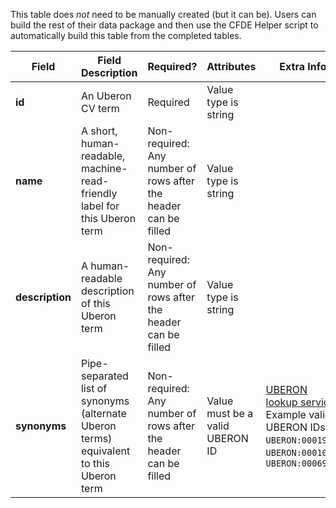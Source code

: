 This table does *not* need to be manually created (but it can be). Users can build the rest of their data package and then use the CFDE Helper script to automatically build this table from the completed tables. 

Field | Field Description | Required? |  Attributes | Extra Info 
------|-------------------|-----------|-------------|------------
**id** | An Uberon CV term | Required | Value type is string 
**name** | A short, human-readable, machine-read-friendly label for this Uberon term| Non-required: Any number of rows after the header can be filled | Value type is string
**description** | A human-readable description of this Uberon term |  Non-required: Any number of rows after the header can be filled | Value type is string
**synonyms** | Pipe-separated list of synonyms (alternate Uberon terms) equivalent to this Uberon term | Non-required: Any number of rows after the header can be filled | Value must be a valid UBERON ID | [UBERON lookup service](https://www.ebi.ac.uk/ols/ontologies/uberon) Example valid UBERON IDs: `UBERON:0001988`, `UBERON:0001052`, `UBERON:0006956`